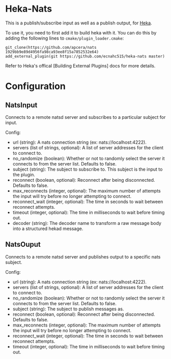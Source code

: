 Heka-Nats
=========

This is a publish/subscribe input as well as a publish output, for [Heka](http://hekad.readthedocs.org/).

To use it, you need to first add it to build heka with it. You can do this by
adding the following lines to `cmake/plugin_loader.cmake`:

````
git_clone(https://github.com/apcera/nats 1929bb9e89d4956fa98ca93ee8f15a7852532e64)
add_external_plugin(git https://github.com/ecnahc515/heka-nats master)
````

Refer to Heka's offical [Building External Plugins] docs for more details.


[Building Externals Plugins]: (http://hekad.readthedocs.org/en/latest/installing.html#build-include-externals)


Configuration
=============

NatsInput
---------

Connects to a remote natsd server and subscribes to a particular subject for
input.

Config:

* url (string): A nats connection string (ex: nats://localhost:4222).
* servers (list of strings, optional): A list of server addresses for the
client to connect to.
* no_randomize (boolean): Whether or not to randomly select the server it
connects to from the server list. Defaults to false.
* subject (string): The subject to subscribe to. This subject is the input to
the plugin.
* reconnect (boolean, optional): Reconnect after being disconnected. Defaults to
false.
* max_reconnects (integer, optional): The maximum number of attempts the input
will try before no longer attempting to connect.
* reconnect_wait (integer, optional): The time in seconds to wait between
reconnect attempts.
* timeout (integer, optional): The time in milliseconds to wait before timing out.
* decoder (string): The decoder name to transform a raw message body into a
structured hekad message.

NatsOuput
---------

Connects to a remote natsd server and publishes output to a specific nats
subject.

Config:

* url (string): A nats connection string (ex: nats://localhost:4222).
* servers (list of strings, optional): A list of server addresses for the
client to connect to.
* no_randomize (boolean): Whether or not to randomly select the server it
connects to from the server list. Defaults to false.
* subject (string): The subject to publish messages as.
* reconnect (boolean, optional): Reconnect after being disconnected. Defaults to
false.
* max_reconnects (integer, optional): The maximum number of attempts the input
will try before no longer attempting to connect.
* reconnect_wait (integer, optional): The time in seconds to wait between
reconnect attempts.
* timeout (integer, optional): The time in milliseconds to wait before timing out.

